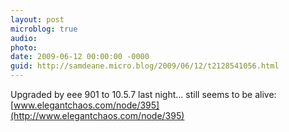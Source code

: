 ```yaml
---
layout: post
microblog: true
audio: 
photo: 
date: 2009-06-12 00:00:00 -0000
guid: http://samdeane.micro.blog/2009/06/12/t2128541056.html
---
```

Upgraded by eee 901 to 10.5.7 last night... still seems to be alive: [www.elegantchaos.com/node/395](http://www.elegantchaos.com/node/395)
